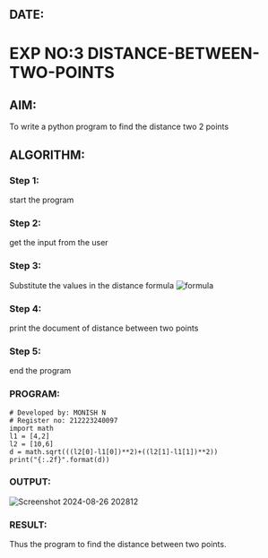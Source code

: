 ## DATE:
# EXP NO:3 DISTANCE-BETWEEN-TWO-POINTS
## AIM:
To write a python program to find the distance two 2 points
## ALGORITHM:
### Step 1: 
start the program
### Step 2: 
get the input from the user
### Step 3: 
Substitute the values in the distance formula  ![formula](/formula.JPG)
### Step 4: 
print the document of distance between two points
### Step 5: 
end the program
### PROGRAM:
```
# Developed by: MONISH N
# Register no: 212223240097
import math
l1 = [4,2]
l2 = [10,6]
d = math.sqrt(((l2[0]-l1[0])**2)+((l2[1]-l1[1])**2))
print("{:.2f}".format(d))

```
### OUTPUT:
![Screenshot 2024-08-26 202812](https://github.com/user-attachments/assets/34aeaac8-0026-445e-8253-607081e0d383)


### RESULT:
Thus the program to find the distance between two points.
